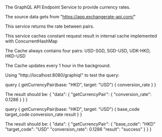 The GraphQL API Endpoint Service to provide currency rates.

The source data gets from "https://app.exchangerate-api.com/"

This service returns the rate between pairs.

This service caches constant request result in internal cache implemented with ConcurrentHashMap

The Cache always contains four pairs: USD-SGD, SGD-USD, UDK-HKD, HKD-USD

The Cache updates every 1 hour in the background.

Using "http://localhost:8080/graphiql" to test the query:

query {
   getCurrencyPair(base: "HKD", target: "USD") {
      conversion_rate
   }
 }
 
 The result should be:
 {
   "data": {
     "getCurrencyPair": {
       "conversion_rate": 0.1286
     }
   }
 }
 
 query {
   getCurrencyPair(base: "HKD", target: "USD") {
      base_code
      target_code
      conversion_rate
      result
   }
 }
 
 The result should be:
 {
   "data": {
     "getCurrencyPair": {
       "base_code": "HKD"
       "target_code": "USD"
       "conversion_rate": 0.1286
       "result": "success"
     }
   }
 }
 

